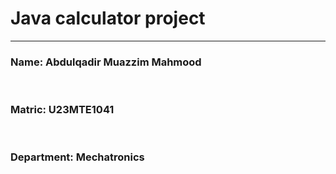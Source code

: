 <h1>
    Java calculator project
</h1>
<hr>
<h3>Name: Abdulqadir Muazzim Mahmood</h3><br>
<h3>Matric: U23MTE1041</h3><br>
<h3>Department: Mechatronics</h3><br>